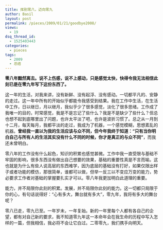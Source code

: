 ```yaml
---
title: 挥别零八，迈向零九
author: Basil
layout: post
permalink: /pieces/2009/01/21/goodbye2008/
views:
  - 19
dsq_thread_id:
  - 1525403443
categories:
  - pieces
tags:
  - 2009
  - 总结
---
```

**零八年黯然离去。说不上伤感，说不上感动，只是感觉太快，快得令我无法相信此刻已是在零九年写下这份东西了。**

这一年的生活，对我来讲，没有新鲜、没有起浮、没有感动。一切都平凡的、安静的走过。这一年中所有的开始似乎都能令我感受到结果。我在工作中生活，在生活中工作，日以继日，月以继月，我似乎少了很多感觉，淡化了很多思绪。工作成了我唯一的目的，时常感觉，我是不是忘记了些什么？我是不是缺少了些什么？但总也想不起到底哪里出了问题，也许太平淡了吧，也许是波折习惯了。总之从一月到十二月，每天每月，我都平淡的走过，我成为了机器，一个感觉模糊，思想紊乱的机器。**曾经我一直以为我的生活应该与众不同，但今年我终于知道：“只有当你明白自己与所有人的生活其实没有什么不同的时候，你才是真正的与众不同”**，而我还未曾明白。

零八年的工作没有什么起色，知识的积累也感觉甚微。工作中我一直受限与基础不牢固的影响，很多东西没有做出自己想要的效果，基础的重要性真是不言而喻。这也就是为什么有些人说高层的东西难学，因为底层的基础没有打好，如果仅限出样子或者功能的模仿，那很简单，谁都可以做，但举一反三以不变应万变的能力，势必要求工作者对基础的掌握要扎实才可以。零八年我更加明白此道理的重要。

能力，并不局限你此刻的积累。发展，并不局限你此刻的能力。这一切都只局限于你的心，有句话说得好：“心有多大，舞台就有多大”，零九年，我将有多大的舞台呢？

零八已走，零九已至。一年岁未，一年复始。新的一年里每个人都有各自己的企望，都有对自己新的要求，我不知道零九年这一本命年会在我生命的历程中写入怎样的一篇，但我相信，我必将不会让它白过。二零零九，我们携手向明天。